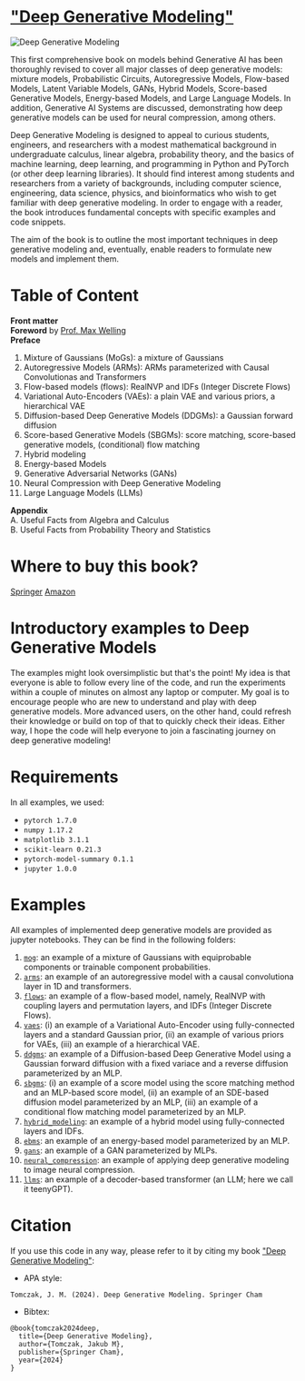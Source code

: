 # <a href="https://link.springer.com/book/10.1007/978-3-031-64087-2" target="_blank">"Deep Generative Modeling"</a>

<img src="1726858979519.jpeg" alt="Deep Generative Modeling">

This first comprehensive book on models behind Generative AI has been thoroughly revised to cover all major classes of deep generative models: mixture models, Probabilistic Circuits, Autoregressive Models, Flow-based Models, Latent Variable Models, GANs, Hybrid Models, Score-based Generative Models, Energy-based Models, and Large Language Models. In addition, Generative AI Systems are discussed, demonstrating how deep generative models can be used for neural compression, among others.<br>

Deep Generative Modeling is designed to appeal to curious students, engineers, and researchers with a modest mathematical background in undergraduate calculus, linear algebra, probability theory, and the basics of machine learning, deep learning, and programming in Python and PyTorch (or other deep learning libraries). It should find interest among students and researchers from a variety of backgrounds, including computer science, engineering, data science, physics, and bioinformatics who wish to get familiar with deep generative modeling. In order to engage with a reader, the book introduces fundamental concepts with specific examples and code snippets. <br>

The aim of the book is to outline the most important techniques in deep generative modeling and, eventually, enable readers to formulate new models and implement them.


# Table of Content
<b>Front matter</b><br>
<b>Foreword</b> by <a href="https://scholar.google.com/citations?user=8200InoAAAAJ&hl=en" target="_blank">Prof. Max Welling</a><br>
<b>Preface</b><br>

1. Mixture of Gaussians (MoGs): a mixture of Gaussians 
2. Autoregressive Models (ARMs): ARMs parameterized with Causal Convolutionas and Transformers
3. Flow-based models (flows): RealNVP and IDFs (Integer Discrete Flows)
4. Variational Auto-Encoders (VAEs): a plain VAE and various priors, a hierarchical VAE
5. Diffusion-based Deep Generative Models (DDGMs): a Gaussian forward diffusion
6. Score-based Generative Models (SBGMs): score matching, score-based generative models, (conditional) flow matching
7. Hybrid modeling
8. Energy-based Models
9. Generative Adversarial Networks (GANs)
10. Neural Compression with Deep Generative Modeling
11. Large Language Models (LLMs)

<b>Appendix</b><br>
A. Useful Facts from Algebra and Calculus<br>
B. Useful Facts from Probability Theory and Statistics<br>


# Where to buy this book?
<a href="https://link.springer.com/book/10.1007/978-3-031-64087-2" target="_blank">Springer</a> <a href="https://www.amazon.com/Deep-Generative-Modeling-Jakub-Tomczak/dp/B0D4TR44GC/ref=pd_lpo_d_sccl_1/141-8785977-2759647?pd_rd_w=iL2rQ&content-id=amzn1.sym.4c8c52db-06f8-4e42-8e56-912796f2ea6c&pf_rd_p=4c8c52db-06f8-4e42-8e56-912796f2ea6c&pf_rd_r=4WYYB5T34DKDSVX6XM9M&pd_rd_wg=jAwdr&pd_rd_r=65b42a42-54af-4529-af17-39c1822dc745&pd_rd_i=B0D4TR44GC&psc=1" target="_blank">Amazon</a>


# Introductory examples to Deep Generative Models
The examples might look oversimplistic but that's the point! My idea is that everyone is able to follow every line of the code, and run the experiments within a couple of minutes on almost any laptop or computer. My goal is to encourage people who are new to understand and play with deep generative models. More advanced users, on the other hand, could refresh their knowledge or build on top of that to quickly check their ideas. Either way, I hope the code will help everyone to join a fascinating journey on deep generative modeling!


# Requirements
In all examples, we used:
- `pytorch 1.7.0`
- `numpy 1.17.2`
- `matplotlib 3.1.1`
- `scikit-learn 0.21.3`
- `pytorch-model-summary 0.1.1`
- `jupyter 1.0.0`


# Examples
All examples of implemented deep generative models are provided as jupyter notebooks. They can be find in the following folders:
1. [`mog`](https://github.com/jmtomczak/intro_dgm/tree/main/mog): an example of a mixture of Gaussians with equiprobable components or trainable component probabilities. 
2. [`arms`](https://github.com/jmtomczak/intro_dgm/tree/main/arms): an example of an autoregressive model with a causal convolutiona layer in 1D and transformers.
3. [`flows`](https://github.com/jmtomczak/intro_dgm/tree/main/flows): an example of a flow-based model, namely, RealNVP with coupling layers and permutation layers, and IDFs (Integer Discrete Flows).
4. [`vaes`](https://github.com/jmtomczak/intro_dgm/tree/main/vaes): (i) an example of a Variational Auto-Encoder using fully-connected layers and a standard Gaussian prior, (ii) an example of various priors for VAEs, (iii) an example of a hierarchical VAE.
5. [`ddgms`](https://github.com/jmtomczak/intro_dgm/tree/main/ddgms): an example of a Diffusion-based Deep Generative Model using a Gaussian forward diffusion with a fixed variace and a reverse diffusion parameterized by an MLP.
6. [`sbgms`](https://github.com/jmtomczak/intro_dgm/tree/main/sbgms): (i) an example of a score model using the score matching method and an MLP-based score model, (ii) an example of an SDE-based diffusion model parameterized by an MLP, (iii) an example of a conditional flow matching model parameterized by an MLP.
7. [`hybrid_modeling`](https://github.com/jmtomczak/intro_dgm/tree/main/hybrid_modeling): an example of a hybrid model using fully-connected layers and IDFs.
8. [`ebms`](https://github.com/jmtomczak/intro_dgm/tree/main/ebms): an example of an energy-based model parameterized by an MLP.
9. [`gans`](https://github.com/jmtomczak/intro_dgm/tree/main/gans): an example of a GAN parameterized by MLPs.
10. [`neural_compression`](https://github.com/jmtomczak/intro_dgm/tree/main/neural_compression): an example of applying deep generative modeling to image neural compression.
11. [`llms`](https://github.com/jmtomczak/intro_dgm/tree/main/llms): an example of a decoder-based transformer (an LLM; here we call it teenyGPT).


# Citation
If you use this code in any way, please refer to it by citing my book <a href="https://link.springer.com/book/10.1007/978-3-031-64087-2" target="_blank">"Deep Generative Modeling"</a>:
- APA style:
```
Tomczak, J. M. (2024). Deep Generative Modeling. Springer Cham
```
- Bibtex:
```
@book{tomczak2024deep,
  title={Deep Generative Modeling},
  author={Tomczak, Jakub M},
  publisher={Springer Cham},
  year={2024}
}
```
